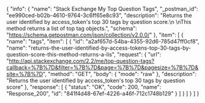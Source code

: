 {
  "info": {
    "name": "Stack Exchange My Top Question Tags",
    "_postman_id": "ee990ced-b02b-4610-9764-3c6ff65e8c93",
    "description": "Returns the user identified by access_token's top 30 tags by question score.\n \nThis method returns a list of top tag objects.",
    "schema": "https://schema.getpostman.com/json/collection/v2.0.0/"
  },
  "item": [
    {
      "name": "tags",
      "item": [
        {
          "id": "a2af657d-54ba-4355-92d6-785d47ff0cf8",
          "name": "returns-the-user-identified-by-access-tokens-top-30-tags-by-question-score-this-method-returns-a-lis",
          "request": {
            "url": "http://api.stackexchange.com/2.2/me/top-question-tags?callback=%7B%7D&filter=%7B%7D&page=%7B%7D&pagesize=%7B%7D&site=%7B%7D",
            "method": "GET",
            "body": {
              "mode": "raw"
            },
            "description": "Returns the user identified by access_token's top 30 tags by question score"
          },
          "response": [
            {
              "status": "OK",
              "code": 200,
              "name": "Response_200",
              "id": "841f4d48-67ef-4226-a46f-712c1748b129"
            }
          ]
        }
      ]
    }
  ]
}